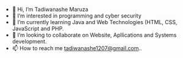 - 👋 Hi, I’m Tadiwanashe Maruza
- 👀 I’m interested in programming and cyber security 
- 🌱 I’m currently learning Java and Web Technologies (HTML, CSS, JavaScript and PHP.
- 💞️ I’m looking to collaborate on Website, Apllications and Systems development.
- 📫 How to reach me tadiwanashe1207@gmail.com..


<!---
tadiwanashe-EH12/tadiwanashe-EH12 is a ✨ special ✨ repository because its `README.md` (this file) appears on your GitHub profile.
You can click the Preview link to take a look at your changes.
--->
